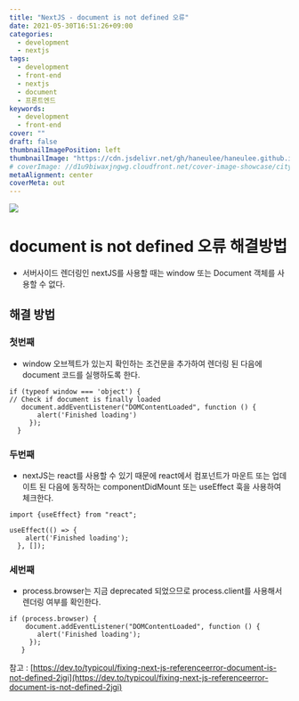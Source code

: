 ```yaml
---
title: "NextJS - document is not defined 오류"
date: 2021-05-30T16:51:26+09:00
categories:
  - development
  - nextjs
tags:
  - development
  - front-end
  - nextjs
  - document
  - 프론트엔드
keywords:
  - development
  - front-end
cover: ""
draft: false
thumbnailImagePosition: left
thumbnailImage: "https://cdn.jsdelivr.net/gh/haneulee/haneulee.github.io/img/post/nextjs/img-3.png"
# coverImage: //d1u9biwaxjngwg.cloudfront.net/cover-image-showcase/city.jpg
metaAlignment: center
coverMeta: out
---
```


<!--toc-->

![](https://cdn.jsdelivr.net/gh/haneulee/haneulee.github.io/img/post/nextjs/img-3.png)

# document is not defined 오류 해결방법

- 서버사이드 렌더링인 nextJS를 사용할 때는 window 또는 Document 객체를 사용할 수 없다.

## 해결 방법

### 첫번째

- window 오브젝트가 있는지 확인하는 조건문을 추가하여 렌더링 된 다음에 document 코드를 실행하도록 한다.

```
if (typeof window === 'object') {
// Check if document is finally loaded
   document.addEventListener("DOMContentLoaded", function () {
       alert('Finished loading')
     });
  }
```

<!--adsense-->

### 두번째

- nextJS는 react를 사용할 수 있기 때문에 react에서 컴포넌트가 마운트 또는 업데이트 된 다음에 동작하는 componentDidMount 또는 useEffect 훅을 사용하여 체크한다.

```
import {useEffect} from "react";

useEffect(() => {
    alert('Finished loading');
  }, []);
```

### 세번째

- process.browser는 지금 deprecated 되었으므로 process.client를 사용해서 렌더링 여부를 확인한다.

```
if (process.browser) {
    document.addEventListener("DOMContentLoaded", function () {
       alert('Finished loading');
     });
   }
```

참고 :
[https://dev.to/typicoul/fixing-next-js-referenceerror-document-is-not-defined-2jgi](https://dev.to/typicoul/fixing-next-js-referenceerror-document-is-not-defined-2jgi)
